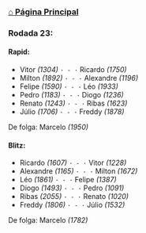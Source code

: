 ### [⌂ Página Principal](https://grupo-de-xadrez.github.io/)

### Rodada 23:

#### Rapid:

* Vitor *(1304)* `· - ·` Ricardo *(1750)*  
* Milton *(1892)* `· - ·` Alexandre *(1196)*  
* Felipe *(1590)* `· - ·` Léo *(1933)*  
* Pedro *(1183)* `· - ·` Diogo *(1236)*  
* Renato *(1243)* `· - ·` Ribas *(1623)*  
* Júlio *(1706)* `· - ·` Freddy *(1878)*  

De folga: Marcelo *(1950)*

#### Blitz:

* Ricardo *(1607)* `· - ·` Vitor *(1228)*  
* Alexandre *(1165)* `· - ·` Milton *(1672)*  
* Léo *(1861)* `· - ·` Felipe *(1387)*  
* Diogo *(1493)* `· - ·` Pedro *(1091)*  
* Ribas *(2055)* `· - ·` Renato *(1020)*  
* Freddy *(1806)* `· - ·` Júlio *(1532)*  

De folga: Marcelo *(1782)*

